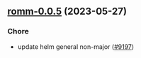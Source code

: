 

## [romm-0.0.5](https://github.com/truecharts/charts/compare/romm-0.0.4...romm-0.0.5) (2023-05-27)

### Chore

- update helm general non-major ([#9197](https://github.com/truecharts/charts/issues/9197))
  
  